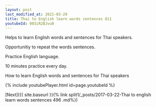 ```yaml
---
layout: post
last_modified_at: 2021-03-29
title: Thai to English learn words sentences 811 
youtubeId: 003iR2BJvu0
---
```

 
 
Helps to learn English words and sentences for Thai speakers.

Opportunitiy to repeat the words sentences. 

Practice English language. 
 
10 minutes practice every day. 
 
How to learn English words and sentences for Thai speakers 
 
{% include youtubePlayer.html id=page.youtubeId %}
 
 
[Next]({{ site.baseurl }}{% link  split1/_posts/2017-03-22-Thai to english learn words sentences 496 .md%})
 
